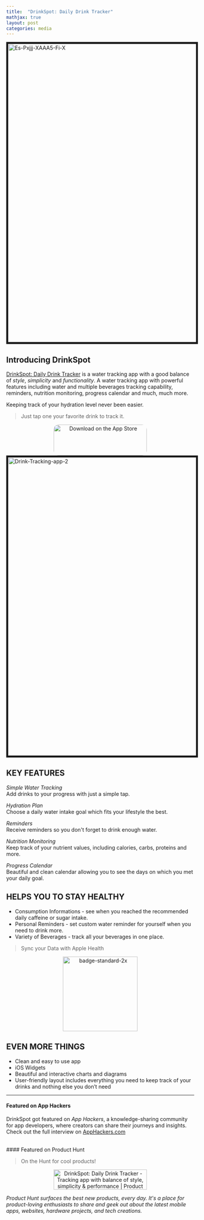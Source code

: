 ```yaml
---
title:  "DrinkSpot: Daily Drink Tracker"
mathjax: true
layout: post
categories: media
---
```

<img src="https://i.ibb.co/VVmh4YG/Es-Pxjjj-XAAA5-Fi-X.jpg" alt="Es-Pxjjj-XAAA5-Fi-X" border="5" width=800>

## Introducing DrinkSpot

[DrinkSpot: Daily Drink Tracker](https://apps.apple.com/us/app/drinkspot-daily-drink-tracker/id1545770917) is a water tracking app with a good balance of *style*, *simplicity* and *functionality*.
A water tracking app with powerful features including water and multiple beverages tracking capability, reminders, nutrition monitoring, progress calendar and much, much more.

Keeping track of your hydration level never been easier.

> Just tap one your favorite drink to track it.

<div style="text-align: center"><a href="https://apps.apple.com/us/app/drinkspot-daily-drink-tracker/id1545770917?itsct=apps_box_badge&amp;itscg=30200" style="display: inline-block; overflow: hidden; border-top-left-radius: 13px; border-top-right-radius: 13px; border-bottom-right-radius: 13px; border-bottom-left-radius: 13px; width: 250px; height: 83px;"><img src="https://tools.applemediaservices.com/api/badges/download-on-the-app-store/black/en-us?size=250x83&amp;releaseDate=1608422400&h=5f0176c8fe5a56326fb6ba83fd67c1b2" alt="Download on the App Store" style="border-top-left-radius: 13px; border-top-right-radius: 13px; border-bottom-right-radius: 13px; border-bottom-left-radius: 13px; width: 250px; height: 83px;"></a></div>

<img src="https://i.ibb.co/54ywvHJ/Drink-Tracking-app-2.jpg" alt="Drink-Tracking-app-2" border="5" width=800>

<br />

## KEY FEATURES

*Simple Water Tracking*
<br />
Add drinks to your progress with just a simple tap.

*Hydration Plan*
<br />
Choose a daily water intake goal which fits your lifestyle the best.

*Reminders*
<br />
Receive reminders so you don't forget to drink enough water.

*Nutrition Monitoring*
<br />
Keep track of your nutrient values, including calories, carbs, proteins and more.

*Progress Calendar*
<br />
Beautiful and clean calendar allowing you to see the days on which you met your daily goal.


## HELPS YOU TO STAY HEALTHY

* Consumption Informations - see when you reached the recommended daily caffeine or sugar intake.
* Personal Reminders - set custom water reminder for yourself when you need to drink more.
* Variety of Beverages - track all your beverages in one place.

> Sync your Data with Apple Health

<div style="text-align: center"><img src="https://i.ibb.co/wJMkScW/badge-standard-2x.png" alt="badge-standard-2x" border="0" width=200></div>

## EVEN MORE THINGS

* Clean and easy to use app
* iOS Widgets
* Beautiful and interactive charts and diagrams
* User-friendly layout includes everything you need to keep track of your drinks and nothing else you don’t need


---

#### Featured on App Hackers

DrinkSpot got featured on *App Hackers*, a knowledge-sharing community for app developers, where creators can share their journeys and insights.
Check out the full interview on [AppHackers.com](http://apphackers.com/interview/drinkspot-1545770917)

<br />
#### Featured on Product Hunt

> On the Hunt for cool products!

<div style="text-align: center"><a href="https://www.producthunt.com/posts/drinkspot-daily-drink-tracker?utm_source=badge-featured&utm_medium=badge&utm_souce=badge-drinkspot-daily-drink-tracker" target="_blank"><img src="https://api.producthunt.com/widgets/embed-image/v1/featured.svg?post_id=279366&theme=light" alt="DrinkSpot: Daily Drink Tracker - Tracking app with balance of style, simplicity & performance | Product Hunt" style="width: 250px; height: 54px;" width="250" height="54" /></a></div>

*Product Hunt surfaces the best new products, every day. It's a place for product-loving enthusiasts to share and geek out about the latest mobile apps, websites, hardware projects, and tech creations.*
